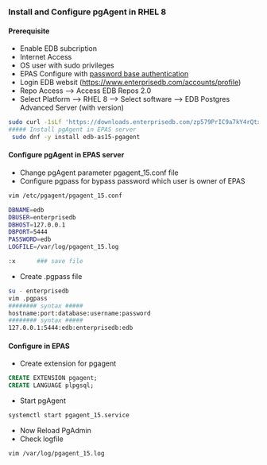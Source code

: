 ### Install and Configure pgAgent in RHEL 8
#### Prerequisite
- Enable EDB subcription
- Internet Access 
- OS user with sudo privileges
- EPAS Configure with [password base authentication](https://github.com/oralinnet/PostgreSQL_EDB/blob/main/Install/Install_EPAS.md)
- Login EDB websit (https://www.enterprisedb.com/accounts/profile) 
- Repo Access --> Access EDB Repos 2.0 
- Select Platform --> RHEL 8 --> Select software --> EDB Postgres Advanced Server (with version)
```sh
sudo curl -1sLf 'https://downloads.enterprisedb.com/zp579PrIC9a7kY4rQtxX63HAaXHtzeCA/enterprise/setup.rpm.sh' | sudo -E bash
##### Install pgAgent in EPAS server 
 sudo dnf -y install edb-as15-pgagent
```
#### Configure pgAgent in EPAS server
- Change pgAgent parameter pgagent_15.conf file 
- Configure pgpass for bypass password which user is owner of EPAS

```sh
vim /etc/pgagent/pgagent_15.conf

DBNAME=edb
DBUSER=enterprisedb
DBHOST=127.0.0.1
DBPORT=5444
PASSWORD=edb
LOGFILE=/var/log/pgagent_15.log

:x      ### save file 
```
- Create .pgpass file 

```sh
su - enterprisedb
vim .pgpass
######## syntax #####
hostname:port:database:username:password
######## syntax #####
127.0.0.1:5444:edb:enterprisedb:edb

```

#### Configure in EPAS 
- Create extension for pgagent
```sql
CREATE EXTENSION pgagent;
CREATE LANGUAGE plpgsql;
```

- Start pgAgent 
```sh
systemctl start pgagent_15.service
```
- Now Reload PgAdmin 
- Check logfile 
```sh
vim /var/log/pgagent_15.log
```
